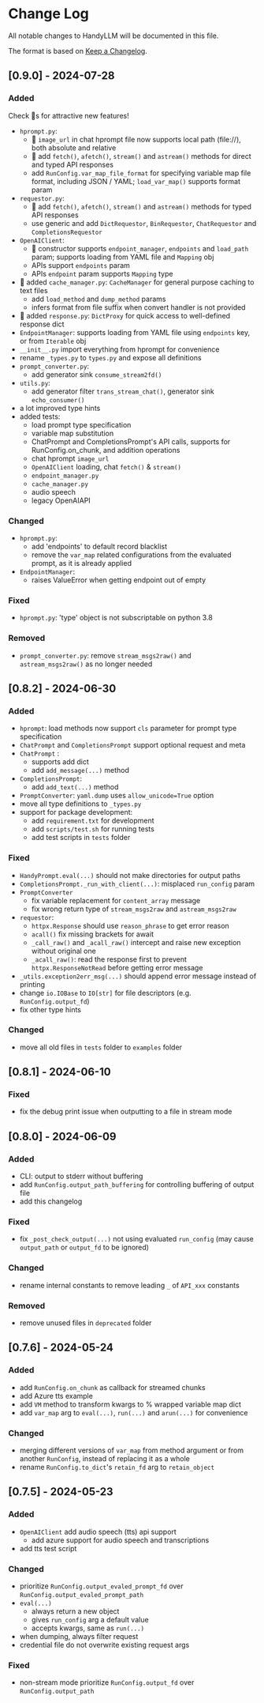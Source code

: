 # Change Log

All notable changes to HandyLLM will be documented in this file.

The format is based on [Keep a Changelog](https://keepachangelog.com/en/1.1.0/).


## [0.9.0] - 2024-07-28

### Added

Check 🌟s for attractive new features!

- `hprompt.py`: 
  - 🌟 `image_url` in chat hprompt file now supports local path (file://), both absolute and relative
  - 🌟 add `fetch()`, `afetch()`, `stream()` and `astream()` methods for direct and typed API responses
  - add `RunConfig.var_map_file_format` for specifying variable map file format, including JSON / YAML; `load_var_map()` supports format param
- `requestor.py`: 
  - 🌟 add `fetch()`, `afetch()`, `stream()` and `astream()` methods for typed API responses
  - use generic and add `DictRequestor`, `BinRequestor`, `ChatRequestor` and `CompletionsRequestor`
- `OpenAIClient`: 
  - 🌟 constructor supports `endpoint_manager`, `endpoints` and `load_path` param; supports loading from YAML file and `Mapping` obj
  - APIs support `endpoints` param
  - APIs `endpoint` param supports `Mapping` type
- 🌟 added `cache_manager.py`: `CacheManager` for general purpose caching to text files
  - add `load_method` and `dump_method` params
  - infers format from file suffix when convert handler is not provided
- 🌟 added `response.py`: `DictProxy` for quick access to well-defined response dict
- `EndpointManager`: supports loading from YAML file using `endpoints` key, or from `Iterable` obj
- `__init__.py` import everything from hprompt for convenience
- rename `_types.py` to `types.py` and expose all definitions
- `prompt_converter.py`:
  - add generator sink `consume_stream2fd()`
- `utils.py`:
  - add generator filter `trans_stream_chat()`, generator sink `echo_consumer()`
- a lot improved type hints
- added tests:
  - load prompt type specification
  - variable map substitution
  - ChatPrompt and CompletionsPrompt's API calls, supports for RunConfig.on_chunk, and addition operations
  - chat hprompt `image_url`
  - `OpenAIClient` loading, chat `fetch()` & `stream()`
  - `endpoint_manager.py`
  - `cache_manager.py`
  - audio speech
  - legacy OpenAIAPI

### Changed

- `hprompt.py`: 
  - add 'endpoints' to default record blacklist
  - remove the `var_map` related configurations from the evaluated prompt, as it is already applied
- `EndpointManager`: 
  - raises ValueError when getting endpoint out of empty

### Fixed

- `hprompt.py`: 'type' object is not subscriptable on python 3.8

### Removed

- `prompt_converter.py`: remove `stream_msgs2raw()` and `astream_msgs2raw()` as no longer needed


## [0.8.2] - 2024-06-30

### Added

- `hprompt`: load methods now support `cls` parameter for prompt type specification
- `ChatPrompt` and `CompletionsPrompt` support optional request and meta
- `ChatPrompt` :
  - supports add dict
  - add `add_message(...)` method
- `CompletionsPrompt`:
  - add `add_text(...)` method
- `PromptConverter`: `yaml.dump` uses `allow_unicode=True` option
- move all type definitions to `_types.py`
- support for package development:
  - add `requirement.txt` for development
  - add `scripts/test.sh` for running tests
  - add test scripts in `tests` folder

### Fixed

- `HandyPrompt.eval(...)` should not make directories for output paths
- `CompletionsPrompt._run_with_client(...)`: misplaced `run_config` param
- `PromptConverter`
  - fix variable replacement for `content_array` message
  - fix wrong return type of `stream_msgs2raw` and `astream_msgs2raw`
- `requestor`:
  - `httpx.Response` should use `reason_phrase` to get error reason
  - `acall()` fix missing brackets for await
  - `_call_raw()` and `_acall_raw()` intercept and raise new exception without original one
  - `_acall_raw()`: read the response first to prevent `httpx.ResponseNotRead` before getting error message
- `_utils.exception2err_msg(...)` should append error message instead of printing
- change `io.IOBase` to `IO[str]` for file descriptors (e.g. `RunConfig.output_fd`)
- fix other type hints

### Changed

- move all old files in `tests` folder to `examples` folder


## [0.8.1] - 2024-06-10

### Fixed

- fix the debug print issue when outputting to a file in stream mode


## [0.8.0] - 2024-06-09

### Added

- CLI: output to stderr without buffering
- add `RunConfig.output_path_buffering` for controlling buffering of output file
- add this changelog

### Fixed

- fix `_post_check_output(...)` not using evaluated `run_config` (may cause `output_path` or `output_fd` to be ignored)

### Changed

- rename internal constants to remove leading `_` of `API_xxx` constants

### Removed

- remove unused files in `deprecated` folder


## [0.7.6] - 2024-05-24

### Added

- add `RunConfig.on_chunk` as callback for streamed chunks
- add Azure tts example
- add `VM` method to transform kwargs to % wrapped variable map dict
- add `var_map` arg to `eval(...)`, `run(...)` and `arun(...)` for convenience

### Changed

- merging different versions of `var_map` from method argument or from another `RunConfig`, instead of replacing it as a whole
- rename `RunConfig.to_dict`'s `retain_fd` arg to `retain_object`


## [0.7.5] - 2024-05-23

### Added

- `OpenAIClient` add audio speech (tts) api support
  - add azure support for audio speech and transcriptions
- add tts test script

### Changed

- prioritize `RunConfig.output_evaled_prompt_fd` over `RunConfig.output_evaled_prompt_path`
- `eval(...)`
  - always return a new object
  - gives `run_config` arg a default value
  - accepts kwargs, same as `run(...)`
- when dumping, always filter request
- credential file do not overwrite existing request args

### Fixed

- non-stream mode prioritize `RunConfig.output_fd` over `RunConfig.output_path`


